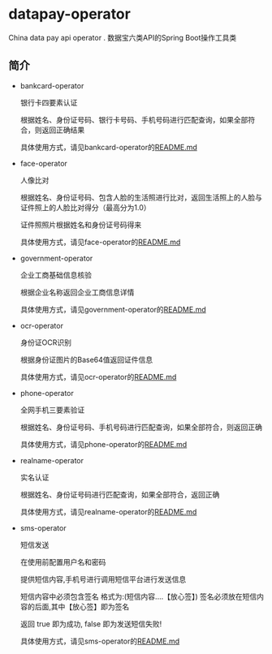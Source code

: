 # datapay-operator
China data pay api operator .
数据宝六类API的Spring Boot操作工具类

## 简介

* bankcard-operator

    银行卡四要素认证
    
    根据姓名、身份证号码、银行卡号码、手机号码进行匹配查询，如果全部符合，则返回正确结果
    
    具体使用方式，请见bankcard-operator的[README.md](https://github.com/liumapp/datapay-operator/tree/master/bankcard-operator)
    
* face-operator

    人像比对
    
    根据姓名、身份证号码、包含人脸的生活照进行比对，返回生活照上的人脸与证件照上的人脸比对得分（最高分为1.0）
    
    证件照照片根据姓名和身份证号码得来
    
    具体使用方式，请见face-operator的[README.md](https://github.com/liumapp/datapay-operator/tree/master/face-operator)
    
* government-operator

    企业工商基础信息核验
    
    根据企业名称返回企业工商信息详情
    
    具体使用方式，请见government-operator的[README.md](https://github.com/liumapp/datapay-operator/tree/master/government-operator)
    
* ocr-operator

    身份证OCR识别
    
    根据身份证图片的Base64值返回证件信息
    
    具体使用方式，请见ocr-operator的[README.md](https://github.com/liumapp/datapay-operator/tree/master/ocr-operator)
    
* phone-operator

    全网手机三要素验证
    
    根据姓名、身份证号码、手机号码进行匹配查询，如果全部符合，则返回正确
    
    具体使用方式，请见phone-operator的[README.md](https://github.com/liumapp/datapay-operator/tree/master/phone-operator)
    
* realname-operator

    实名认证
    
    根据姓名、身份证号码进行匹配查询，如果全部符合，返回正确
    
    具体使用方式，请见realname-operator的[README.md](https://github.com/liumapp/datapay-operator/tree/master/realname-operator)
    
    
    
* sms-operator

    短信发送
    
    在使用前配置用户名和密码
    
    提供短信内容,手机号进行调用短信平台进行发送信息
    
    短信内容中必须包含签名 格式为:(短信内容....【放心签】) 签名必须放在短信内容的后面,其中【放心签】即为签名
    
    返回 true 即为成功, false 即为发送短信失败!

    具体使用方式，请见sms-operator的[README.md](https://github.com/liumapp/datapay-operator/tree/master/sms-operator)








 
